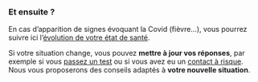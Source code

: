 ### Et ensuite ?

En cas d’apparition de signes évoquant la Covid (fièvre…), vous pourrez suivre ici l’[évolution de votre état de santé](suiviintroduction).

Si votre situation change, vous pouvez **mettre à jour vos réponses**, par exemple si vous [passez un test](depistage) ou si vous avez eu un [contact à risque](contactarisque). Nous vous proposerons des conseils adaptés à **votre nouvelle situation**.
